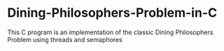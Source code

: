 # Dining-Philosophers-Problem-in-C
This C program is an implementation of the classic Dining Philosophers Problem using threads and semaphores
